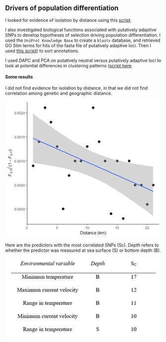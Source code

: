 ## Drivers of population differentiation

I looked for evidence of isolation by distance using this [script](https://github.com/nclowell/RAD_scallops/blob/master/5_potential_drivers_of_differentiation/IBD.R).

I also investigated biological functions associated with putatively adaptive SNPs to develop hypotheses of selection driving population differentiation. I used the ``UniProt Knowledge Base`` to create a ``blastx`` database, and retrieved GO Slim terms for hits of the fasta file of putatively adaptive loci. Then I used [this script](https://github.com/nclowell/RAD_sea_cucumbers/blob/master/5_potential_drivers_of_differentiation/gene_annotation_w_uniprot.R)) to sort annotations.

I used DAPC and PCA on putatively neutral versus putatively adaptive loci to look at potential differences in clustering patterns ([script here](https://github.com/nclowell/RAD_scallops/blob/master/3_pop_structure_analyses/PCA_DAPC.R).

#### Some results

I did not find evidence for isolation by distance, in that we did not find correlation among genetic and geographic distance.

![ibd](https://github.com/nclowell/RAD_scallops/blob/master/imgs/ibd.png?raw=true)

Here are the predictors with the most correlated SNPs (Sc). Depth refers to whether the predictor was measured at sea surface (S) or bottom depth (B).

![pred](https://github.com/nclowell/RAD_scallops/blob/master/imgs/predictors.PNG?raw=true)